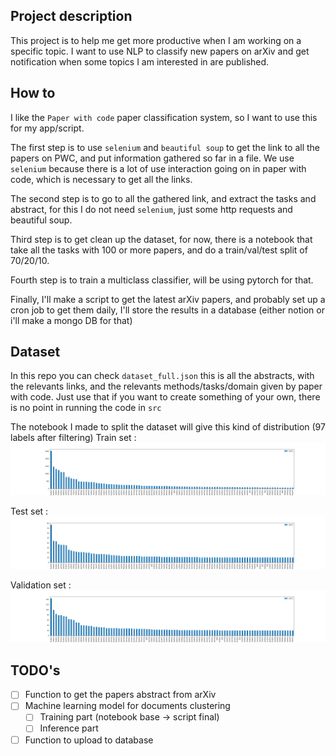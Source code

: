 ## Project description
This project is to help me get more productive when I am working on a specific topic. I want to use NLP to classify new papers on arXiv and get notification when some topics I am interested in are published.

## How to 
I like the `Paper with code` paper classification system, so I want to use this for my app/script.

The first step is to use `selenium` and `beautiful soup` to get the link to all the papers on PWC, and put information gathered so far in a file. We use `selenium` because there is a lot of use interaction going on in paper with code, which is necessary to get all the links.

The second step is to go to all the gathered link, and extract the tasks and abstract, for this I do not need `selenium`, just some http requests and beautiful soup.

Third step is to get clean up the dataset, for now, there is a notebook that take all the tasks with 100 or more papers, and do a train/val/test split of 70/20/10.

Fourth step is to train a multiclass classifier, will be using pytorch for that.

Finally, I'll make a script to get the latest arXiv papers, and probably set up a cron job to get them daily, I'll store the results in a database (either notion or i'll make a mongo DB for that)


## Dataset 
In this repo you can check `dataset_full.json` this is all the abstracts, with the relevants links, and the relevants methods/tasks/domain given by paper with code. Just use that if you want to create something of your own, there is no point in running the code in `src`

The notebook I made to split the dataset will give this kind of distribution (97 labels after filtering) 
Train set : 
![Train distribution](img/Train_set_distribution.png)

Test set : 
![Test distribution](img/Test_set_distribution.png)

Validation set :
![Val distribution](img/Validation_set_distribution.png)

## TODO's

- [ ] Function to get the papers abstract from arXiv
- [ ] Machine learning model for documents clustering
  - [ ] Training part (notebook base -> script final)
  - [ ] Inference part
- [ ] Function to upload to database
